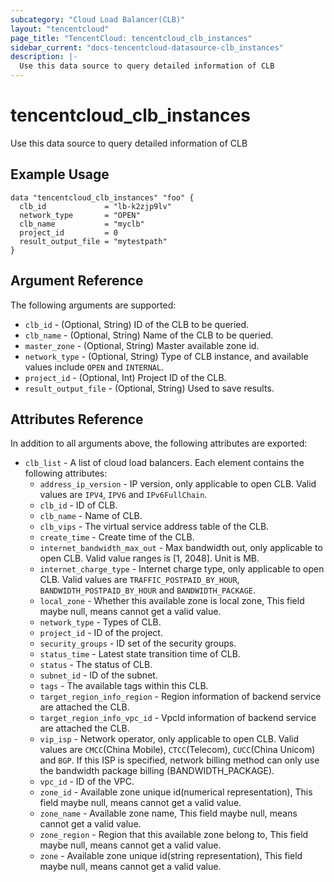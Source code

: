 ```yaml
---
subcategory: "Cloud Load Balancer(CLB)"
layout: "tencentcloud"
page_title: "TencentCloud: tencentcloud_clb_instances"
sidebar_current: "docs-tencentcloud-datasource-clb_instances"
description: |-
  Use this data source to query detailed information of CLB
---
```


# tencentcloud_clb_instances

Use this data source to query detailed information of CLB

## Example Usage

```hcl
data "tencentcloud_clb_instances" "foo" {
  clb_id             = "lb-k2zjp9lv"
  network_type       = "OPEN"
  clb_name           = "myclb"
  project_id         = 0
  result_output_file = "mytestpath"
}
```

## Argument Reference

The following arguments are supported:

* `clb_id` - (Optional, String) ID of the CLB to be queried.
* `clb_name` - (Optional, String) Name of the CLB to be queried.
* `master_zone` - (Optional, String) Master available zone id.
* `network_type` - (Optional, String) Type of CLB instance, and available values include `OPEN` and `INTERNAL`.
* `project_id` - (Optional, Int) Project ID of the CLB.
* `result_output_file` - (Optional, String) Used to save results.

## Attributes Reference

In addition to all arguments above, the following attributes are exported:

* `clb_list` - A list of cloud load balancers. Each element contains the following attributes:
  * `address_ip_version` - IP version, only applicable to open CLB. Valid values are `IPV4`, `IPV6` and `IPv6FullChain`.
  * `clb_id` - ID of CLB.
  * `clb_name` - Name of CLB.
  * `clb_vips` - The virtual service address table of the CLB.
  * `create_time` - Create time of the CLB.
  * `internet_bandwidth_max_out` - Max bandwidth out, only applicable to open CLB. Valid value ranges is [1, 2048]. Unit is MB.
  * `internet_charge_type` - Internet charge type, only applicable to open CLB. Valid values are `TRAFFIC_POSTPAID_BY_HOUR`, `BANDWIDTH_POSTPAID_BY_HOUR` and `BANDWIDTH_PACKAGE`.
  * `local_zone` - Whether this available zone is local zone, This field maybe null, means cannot get a valid value.
  * `network_type` - Types of CLB.
  * `project_id` - ID of the project.
  * `security_groups` - ID set of the security groups.
  * `status_time` - Latest state transition time of CLB.
  * `status` - The status of CLB.
  * `subnet_id` - ID of the subnet.
  * `tags` - The available tags within this CLB.
  * `target_region_info_region` - Region information of backend service are attached the CLB.
  * `target_region_info_vpc_id` - VpcId information of backend service are attached the CLB.
  * `vip_isp` - Network operator, only applicable to open CLB. Valid values are `CMCC`(China Mobile), `CTCC`(Telecom), `CUCC`(China Unicom) and `BGP`. If this ISP is specified, network billing method can only use the bandwidth package billing (BANDWIDTH_PACKAGE).
  * `vpc_id` - ID of the VPC.
  * `zone_id` - Available zone unique id(numerical representation), This field maybe null, means cannot get a valid value.
  * `zone_name` - Available zone name, This field maybe null, means cannot get a valid value.
  * `zone_region` - Region that this available zone belong to, This field maybe null, means cannot get a valid value.
  * `zone` - Available zone unique id(string representation), This field maybe null, means cannot get a valid value.



